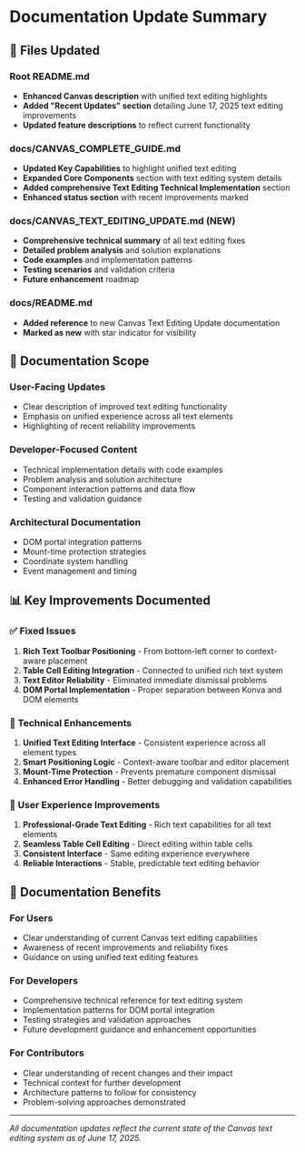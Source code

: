 # Documentation Update Summary

## 📝 Files Updated

### **Root README.md**
- **Enhanced Canvas description** with unified text editing highlights
- **Added "Recent Updates" section** detailing June 17, 2025 text editing improvements
- **Updated feature descriptions** to reflect current functionality

### **docs/CANVAS_COMPLETE_GUIDE.md**
- **Updated Key Capabilities** to highlight unified text editing
- **Expanded Core Components** section with text editing system details
- **Added comprehensive Text Editing Technical Implementation** section
- **Enhanced status section** with recent improvements marked

### **docs/CANVAS_TEXT_EDITING_UPDATE.md** (NEW)
- **Comprehensive technical summary** of all text editing fixes
- **Detailed problem analysis** and solution explanations
- **Code examples** and implementation patterns
- **Testing scenarios** and validation criteria
- **Future enhancement** roadmap

### **docs/README.md**
- **Added reference** to new Canvas Text Editing Update documentation
- **Marked as new** with star indicator for visibility

## 🎯 Documentation Scope

### **User-Facing Updates**
- Clear description of improved text editing functionality
- Emphasis on unified experience across all text elements
- Highlighting of recent reliability improvements

### **Developer-Focused Content**
- Technical implementation details with code examples
- Problem analysis and solution architecture
- Component interaction patterns and data flow
- Testing and validation guidance

### **Architectural Documentation**
- DOM portal integration patterns
- Mount-time protection strategies
- Coordinate system handling
- Event management and timing

## 📊 Key Improvements Documented

### **✅ Fixed Issues**
1. **Rich Text Toolbar Positioning** - From bottom-left corner to context-aware placement
2. **Table Cell Editing Integration** - Connected to unified rich text system
3. **Text Editor Reliability** - Eliminated immediate dismissal problems
4. **DOM Portal Implementation** - Proper separation between Konva and DOM elements

### **🔧 Technical Enhancements**
1. **Unified Text Editing Interface** - Consistent experience across all element types
2. **Smart Positioning Logic** - Context-aware toolbar and editor placement
3. **Mount-Time Protection** - Prevents premature component dismissal
4. **Enhanced Error Handling** - Better debugging and validation capabilities

### **🎨 User Experience Improvements**
1. **Professional-Grade Text Editing** - Rich text capabilities for all text elements
2. **Seamless Table Cell Editing** - Direct editing within table cells
3. **Consistent Interface** - Same editing experience everywhere
4. **Reliable Interactions** - Stable, predictable text editing behavior

## 🎉 Documentation Benefits

### **For Users**
- Clear understanding of current Canvas text editing capabilities
- Awareness of recent improvements and reliability fixes
- Guidance on using unified text editing features

### **For Developers**
- Comprehensive technical reference for text editing system
- Implementation patterns for DOM portal integration
- Testing strategies and validation approaches
- Future development guidance and enhancement opportunities

### **For Contributors**
- Clear understanding of recent changes and their impact
- Technical context for further development
- Architecture patterns to follow for consistency
- Problem-solving approaches demonstrated

---

*All documentation updates reflect the current state of the Canvas text editing system as of June 17, 2025.*
